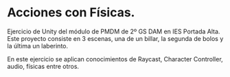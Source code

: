 # Acciones con Físicas.

Ejercicio de Unity del módulo de PMDM de 2º GS DAM en IES Portada Alta. Este proyecto consiste en 3 escenas, una de un billar, la segunda de bolos y la última un laberinto.

En este ejercicio se aplican conocimientos de Raycast, Character Controller, audio, físicas entre otros.
